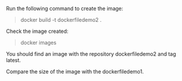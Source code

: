 Run the following command to create the image:
> docker build -t dockerfiledemo2 .

Check the image created:
> docker images

You should find an image with the repository dockerfiledemo2 and tag latest.

Compare the size of the image with the dockerfiledemo1.
